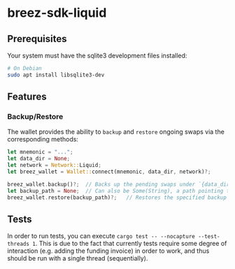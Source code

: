 # breez-sdk-liquid

## Prerequisites

Your system must have the sqlite3 development files installed:

```bash
# On Debian
sudo apt install libsqlite3-dev
```
## Features

### Backup/Restore
The wallet provides the ability to `backup` and `restore` ongoing swaps via the corresponding methods:
```rust
let mnemonic = "...";
let data_dir = None;
let network = Network::Liquid;
let breez_wallet = Wallet::connect(mnemonic, data_dir, network)?;

breez_wallet.backup()?;  // Backs up the pending swaps under `{data_dir}/backup{-testnet}.sql`. Overwrites previous versions.
let backup_path = None;  // Can also be Some(String), a path pointing to the database. Default is `{data_dir}/backup{-testnet}.sql`
breez_wallet.restore(backup_path)?;   // Restores the specified backup
```

## Tests
In order to run tests, you can execute `cargo test -- --nocapture --test-threads 1`. This is due to the fact that currently tests require some degree of interaction (e.g. adding the funding invoice) in order to work, and thus should be run with a single thread (sequentially).
